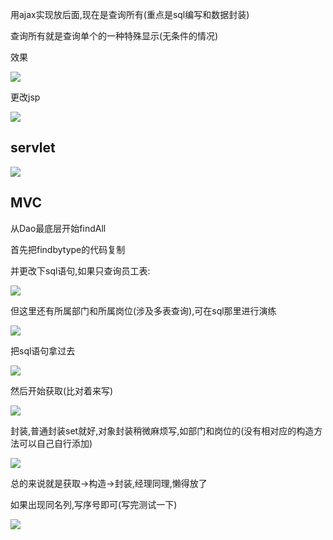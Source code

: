 用ajax实现放后面,现在是查询所有(重点是sql编写和数据封装)

查询所有就是查询单个的一种特殊显示(无条件的情况)

效果

![](https://sumomoriaty.oss-cn-beijing.aliyuncs.com/markdown/20190722103130.png)

更改jsp

![](https://sumomoriaty.oss-cn-beijing.aliyuncs.com/markdown/20190722104246.png)

## servlet

![](https://sumomoriaty.oss-cn-beijing.aliyuncs.com/markdown/20190722104325.png)

## MVC

从Dao最底层开始findAll

首先把findbytype的代码复制

并更改下sql语句,如果只查询员工表:

![](https://sumomoriaty.oss-cn-beijing.aliyuncs.com/markdown/20190722104513.png)

但这里还有所属部门和所属岗位(涉及多表查询),可在sql那里进行演练

![](https://sumomoriaty.oss-cn-beijing.aliyuncs.com/markdown/20190722105049.png)

把sql语句拿过去

![](https://sumomoriaty.oss-cn-beijing.aliyuncs.com/markdown/20190722105221.png)

然后开始获取(比对着来写)

![](https://sumomoriaty.oss-cn-beijing.aliyuncs.com/markdown/20190722105341.png)

封装,普通封装set就好,对象封装稍微麻烦写,如部门和岗位的(没有相对应的构造方法可以自己自行添加)

![](https://sumomoriaty.oss-cn-beijing.aliyuncs.com/markdown/20190722105817.png)

总的来说就是获取->构造->封装,经理同理,懒得放了

如果出现同名列,写序号即可(写完测试一下)

![](https://sumomoriaty.oss-cn-beijing.aliyuncs.com/markdown/20190722110451.png)





